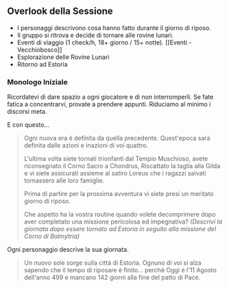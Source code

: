 ## Overlook della Sessione
- I personaggi descrivono cosa hanno fatto durante il giorno di riposo.
- Il gruppo si ritrova e decide di tornare alle rovine lunari.
- Eventi di viaggio (1 check/h, 18+ giorno / 15+ notte). [[Eventi - Vecchiobosco]]
- Esplorazione delle Rovine Lunari
- Ritorno ad Estoria
  
### Monologo Iniziale
Ricordatevi di dare spazio a ogni giocatore e di non interromperli.
Se fate fatica a concentrarvi, provate a prendere appunti.
Riduciamo al minimo i discorsi meta.

E con questo...
> Ogni nuova era è definita da quella precedente.
> Quest'epoca sarà definita dalle azioni e inazioni di voi quattro.
> 
> L'ultima volta siete tornati trionfanti dal Tempio Muschioso, avete riconsegnato il Corno Sacro a Chondrus, Riscattato la taglia alla Gilda e vi siete assicurati assieme al satiro Loreus che i ragazzi salvati tornassero alle loro famiglie.
> 
> Prima di partire per la prossima avventura vi siete presi un meritato giorno di riposo.
> 
> Che aspetto ha la vostra routine quando volete decomprimere dopo aver completato una missione pericolosa ed impegnativa? *(Descrivi la giornata dopo essere tornato ad Estoria in seguito alla missione del Corno di Balmytria)*

Ogni personaggio descrive la sua giornata.

> Un nuovo sole sorge sulla città di Estoria.
> Ognuno di voi si alza sapendo che il tempo di riposare è finito... perchè Oggi è l'11 Agosto dell'anno 499 e mancano 142 giorni alla fine del patto di Pace.